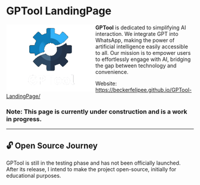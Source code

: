 

# GPTool LandingPage

<img align="left" alt="GPTool" height="180" src="https://raw.githubusercontent.com/beckerfelipee/ImagesDB/main/GPTool/GPToolLogo1.gif">

**GPTool** is dedicated to simplifying AI interaction. We integrate GPT into WhatsApp, making the power of artificial intelligence easily accessible to all. Our mission is to empower users to effortlessly engage with AI, bridging the gap between technology and convenience.

Website: https://beckerfelipee.github.io/GPTool-LandingPage/

### Note: This page is currently under construction and is a work in progress.

---

## 🔓 Open Source Journey
GPTool is still in the testing phase and has not been officially launched. After its release, I intend to make the project open-source, initially for educational purposes.
